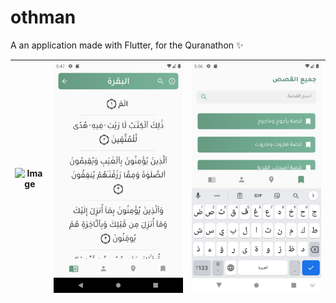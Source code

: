 # othman
A an application made with Flutter, for the Quranathon ✨

| ![Image](screenshos/1.png?raw=true) | ![Image](screenshots/2.png?raw=true) | ![Image](screenshots/3.png?raw=true) |
| :------------: | :------------: | :------------: |